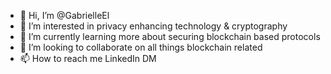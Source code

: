 - 👋 Hi, I’m @GabrielleEl
- 👀 I’m interested in privacy enhancing technology & cryptography
- 🌱 I’m currently learning more about securing blockchain based protocols 
- 💞️ I’m looking to collaborate on all things blockchain related
- 📫 How to reach me LinkedIn DM


